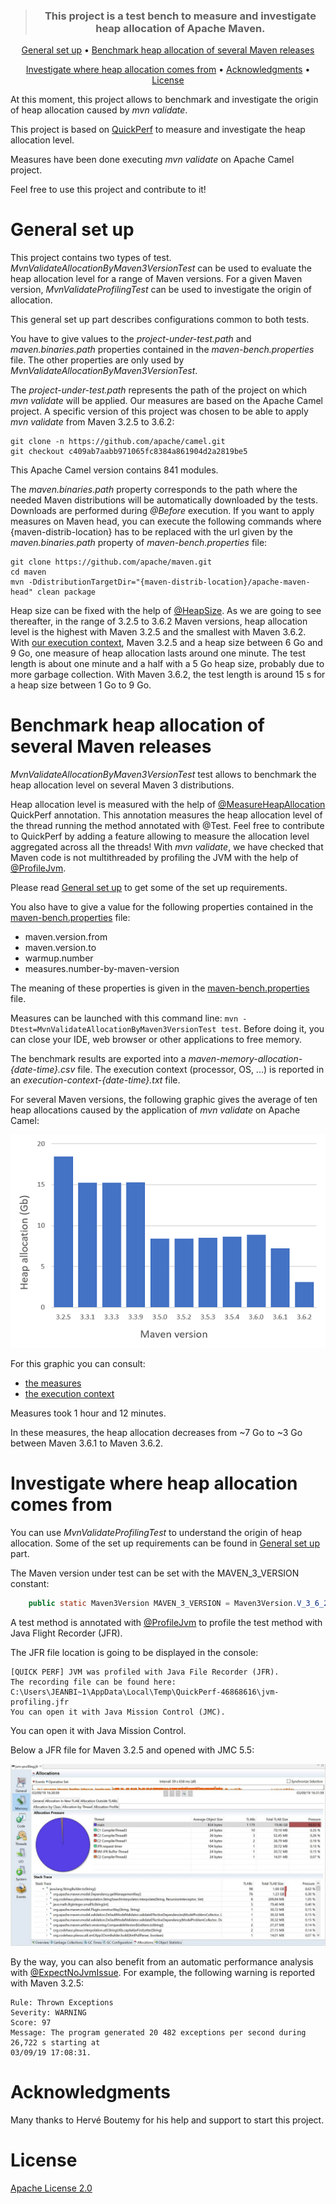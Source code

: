 <div align="center">
<blockquote>
<p><h3>This project is a test bench to measure and investigate heap allocation of Apache Maven.</h3></p>
</blockquote>
</div>

<p align="center">
  <a href="#General-set-up">General set up</a> •
  <a href="#Benchmark-heap-allocation-of-several-Maven-releases">Benchmark heap allocation of several Maven releases</a>
</p>
<p align="center">
  <a href="#Investigate-where-heap-allocation-comes-from">Investigate where heap allocation comes from</a> •
  <a href="#Acknowledgments">Acknowledgments</a> •
  <a href="#License">License</a> 
</p>

At this moment, this project allows to benchmark and investigate the origin of heap allocation caused by *mvn validate*.

This project is based on [QuickPerf](https://github.com/quick-perf/quickperf) to measure and investigate the heap allocation level.

Measures have been done executing *mvn validate* on Apache Camel project. 

Feel free to use this project and contribute to it!

# General set up

This project contains two types of test. *MvnValidateAllocationByMaven3VersionTest* can be used to evaluate the heap allocation level for a range of Maven versions. For a given Maven version, *MvnValidateProfilingTest* can be used to investigate the origin of allocation.

This general set up part describes configurations common to both tests.

You have to give values to the *project-under-test.path* and *maven.binaries.path* properties contained in the *maven-bench.properties* file. The other properties are only used by *MvnValidateAllocationByMaven3VersionTest*.

The *project-under-test.path* represents the path of the project on which *mvn validate* will be applied. 
Our measures are based on the Apache Camel project. A specific version of this project was chosen to be able to apply *mvn validate* from Maven 3.2.5 to 3.6.2:
```
git clone -n https://github.com/apache/camel.git
git checkout c409ab7aabb971065fc8384a861904d2a2819be5
```
This Apache Camel version contains 841 modules.

The *maven.binaries.path* property corresponds to the path where the needed Maven distributions will be automatically downloaded by the tests. Downloads are performed during *@Before* execution.
If you want to apply measures on Maven head, you can execute the following commands where {maven-distrib-location} has to be replaced with the url given by the *maven.binaries.path* property of *maven-bench.properties* file:
```
git clone https://github.com/apache/maven.git
cd maven
mvn -DdistributionTargetDir="{maven-distrib-location}/apache-maven-head" clean package
``` 

Heap size can be fixed with the help of [@HeapSize](https://github.com/quick-perf/doc/wiki/JVM-annotations#heapsize). As we are going to see thereafter, in the range of 3.2.5 to 3.6.2 Maven versions, heap allocation level is the highest with Maven 3.2.5 and the smallest with Maven 3.6.2. 
With [our execution context](measures/execution-context-2019-09-01-18-48-41.txt), Maven 3.2.5 and a heap size between 6 Go and 9 Go, one measure of heap allocation lasts around one minute. The test length is about one minute and a half with a 5 Go heap size, probably due to more garbage collection. With Maven 3.6.2, the test length is around 15 s for a heap size between 1 Go to 9 Go.

# Benchmark heap allocation of several Maven releases

*MvnValidateAllocationByMaven3VersionTest* test allows to benchmark the heap allocation level on several Maven 3 distributions.

Heap allocation level is measured with the help of [@MeasureHeapAllocation](https://github.com/quick-perf/doc/wiki/JVM-annotations#Verify-heap-allocation) QuickPerf annotation. This annotation measures the heap allocation level of the thread running the method annotated with @Test.
Feel free to contribute to QuickPerf by adding a feature allowing to measure the allocation level aggregated across all the threads! With *mvn validate*, we have checked that Maven code is not multithreaded by profiling the JVM with the help of [@ProfileJvm](https://github.com/quick-perf/doc/wiki/JVM-annotations#ProfileJvm).

Please read [General set up](#General-set-up) to get some of the set up requirements.

You also have to give a value for the following properties contained in the [maven-bench.properties](src/test/resources/maven-bench.properties) file:
* maven.version.from
* maven.version.to
* warmup.number
* measures.number-by-maven-version

The meaning of these properties is given in the [maven-bench.properties](src/test/resources/maven-bench.properties) file.

Measures can be launched with this command line: ```mvn -Dtest=MvnValidateAllocationByMaven3VersionTest test```.
Before doing it, you can close your IDE, web browser or other applications to free memory.

The benchmark results are exported into a *maven-memory-allocation-{date-time}.csv* file. The execution context (processor, OS, ...) is reported in an *execution-context-{date-time}.txt* file.

For several Maven versions, the following graphic gives the average of ten heap allocations caused by the application of *mvn validate* on Apache Camel:
<p align="center">
    <img src="measures/mvn-validate-on-camel.png">
</p>

For this graphic you can consult:
* [the measures](measures/maven-memory-allocation-2019-09-01-18-48-41.csv)
* [the execution context](measures/execution-context-2019-09-01-18-48-41.txt)

Measures took 1 hour and 12 minutes.

In these measures, the heap allocation decreases from ~7 Go to ~3 Go between Maven 3.6.1 to Maven 3.6.2.

# Investigate where heap allocation comes from

You can use *MvnValidateProfilingTest* to understand the origin of heap allocation.
Some of the set up requirements can be found in [General set up](#General-set-up) part.

The Maven version under test can be set with the MAVEN_3_VERSION constant:
``` java
    public static Maven3Version MAVEN_3_VERSION = Maven3Version.V_3_6_2;
```

A test method is annotated with [@ProfileJvm](https://github.com/quick-perf/doc/wiki/JVM-annotations#Profile-or-check-your-JVM) to profile the test method with Java Flight Recorder (JFR).

The JFR file location is going to be displayed in the console:
```
[QUICK PERF] JVM was profiled with Java File Recorder (JFR).
The recording file can be found here: C:\Users\JEANBI~1\AppData\Local\Temp\QuickPerf-46868616\jvm-profiling.jfr
You can open it with Java Mission Control (JMC).
```

You can open it with Java Mission Control. 

Below a JFR file for Maven 3.2.5 and opened with JMC 5.5:
<p align="center">
    <img src="measures/Maven3.2.5-JMC.5.5JPG.jpg">
</p>


By the way, you can also benefit from an automatic performance analysis with [@ExpectNoJvmIssue](https://github.com/quick-perf/doc/wiki/JVM-annotations#ExpectNoJvmIssue).
For example, the following warning is reported with Maven 3.2.5:
```
Rule: Thrown Exceptions
Severity: WARNING
Score: 97
Message: The program generated 20 482 exceptions per second during 26,722 s starting at 
03/09/19 17:08:31.
```

# Acknowledgments
Many thanks to Hervé Boutemy for his help and support to start this project.

# License
[Apache License 2.0](/LICENSE.txt)
